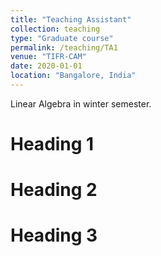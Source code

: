 ```yaml
---
title: "Teaching Assistant"
collection: teaching
type: "Graduate course"
permalink: /teaching/TA1
venue: "TIFR-CAM"
date: 2020-01-01
location: "Bangalore, India"
---
```


Linear Algebra in winter semester.

Heading 1
======

Heading 2
======

Heading 3
======
